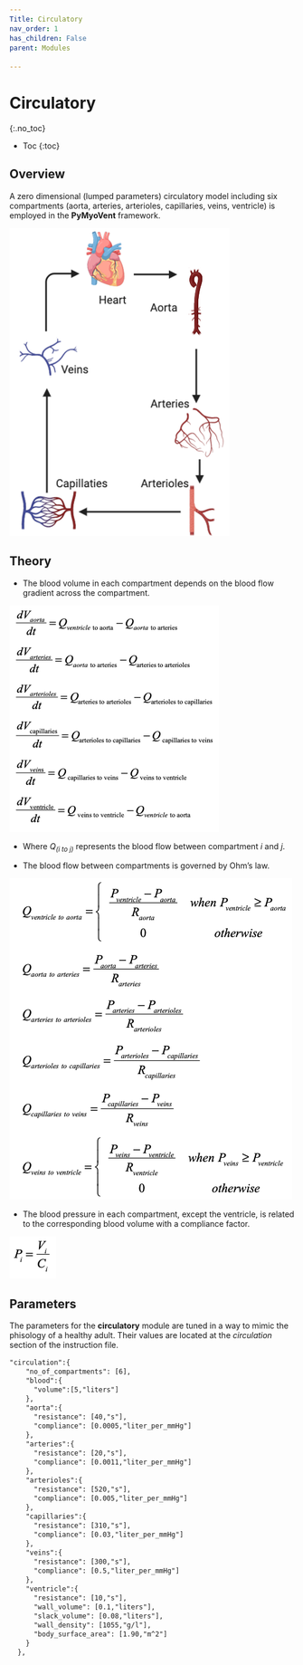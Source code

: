 ```yaml
---
Title: Circulatory
nav_order: 1
has_children: False
parent: Modules

---
```

# Circulatory
{:.no_toc}

* Toc 
{:toc}

## Overview

A zero dimensional (lumped parameters) circulatory model including six compartments (aorta, arteries, arterioles, capillaries, veins, ventricle) is employed in the **PyMyoVent** framework.

![circulatory](circulatory.png)

## Theory

- The blood volume in each compartment depends on the blood flow gradient across the compartment.

![volume](volume.png)

- Where *Q<sub>(i to j)</sub>* represents the blood flow between compartment *i* and *j*.

- The blood flow between compartments is governed by Ohm’s law.

![flow](flow.png)

- The blood pressure in each compartment, except the ventricle, is related to the corresponding blood volume with a compliance factor.

![pressure](pressure.png)

## Parameters 

The parameters for the **circulatory** module are tuned in a way to mimic the phisology of a healthy adult. Their values are located at the *circulation* section of the instruction file. 

```
"circulation":{
    "no_of_compartments": [6],
    "blood":{
      "volume":[5,"liters"]
    },
    "aorta":{
      "resistance": [40,"s"],
      "compliance": [0.0005,"liter_per_mmHg"]
    },
    "arteries":{
      "resistance": [20,"s"],
      "compliance": [0.0011,"liter_per_mmHg"]
    },
    "arterioles":{
      "resistance": [520,"s"],
      "compliance": [0.005,"liter_per_mmHg"]
    },
    "capillaries":{
      "resistance": [310,"s"],
      "compliance": [0.03,"liter_per_mmHg"]
    },
    "veins":{
      "resistance": [300,"s"],
      "compliance": [0.5,"liter_per_mmHg"]
    },
    "ventricle":{
      "resistance": [10,"s"],
      "wall_volume": [0.1,"liters"],
      "slack_volume": [0.08,"liters"],
      "wall_density": [1055,"g/l"],
      "body_surface_area": [1.90,"m^2"]
    }
  },
```


